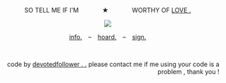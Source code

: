 <p align="center">
  SO TELL ME IF I'M⠀⠀ ⠀ ⠀ ★⠀⠀ ⠀ ⠀ WORTHY OF <ins>LOVE .</ins>
</p>

<p align="center">
  <img src="https://64.media.tumblr.com/980c5a5d4ba41602c020f26d1986db56/6d7ed05b81ca1c1b-20/s2048x3072/075cb39aa6c64d875215058f3f91514751fe508d.pnj"/>
</p>

<p align="center">
  <a href=https://en.pronouns.page/@cappy0>info.</a> ⠀–⠀ <a href=https://rentry.co/gojousatoru>hoard.</a> ⠀–⠀ <a href=https://rochas313.atabook.org>sign.</a>
</p>

<br>

<p align="right">
code by <ins>devotedfollower . .</ins> please contact me if me using your code is a problem , thank you !
</p>
